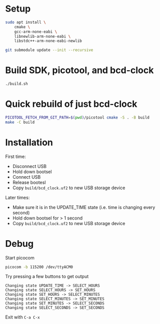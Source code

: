 # Setup

```sh
sudo apt install \
    cmake \
    gcc-arm-none-eabi \
    libnewlib-arm-none-eabi \
    libstdc++-arm-none-eabi-newlib

git submodule update --init --recursive
```

# Build SDK, picotool, and bcd-clock
```sh
./build.sh
```

# Quick rebuild of just bcd-clock
```sh
PICOTOOL_FETCH_FROM_GIT_PATH=$(pwd)/picotool cmake -S . -B build
make -C build
```

# Installation

First time:

* Disconnect USB
* Hold down bootsel
* Connect USB
* Release bootesl
* Copy `build/bcd_clock.uf2` to new USB storage device

Later times:

* Make sure it is in the UPDATE_TIME state (i.e. time is changing every second)
* Hold down bootsel for > 1 second
* Copy `build/bcd_clock.uf2` to new USB storage device

# Debug

Start picocom

```sh
picocom -b 115200 /dev/ttyACM0
```

Try pressing a few buttons to get output

```
Changing state UPDATE_TIME -> SELECT_HOURS
Changing state SELECT_HOURS -> SET_HOURS
Changing state SET_HOURS -> SELECT_MINUTES
Changing state SELECT_MINUTES -> SET_MINUTES
Changing state SET_MINUTES -> SELECT_SECONDS
Changing state SELECT_SECONDS -> SET_SECONDS
```

Exit with `C-a C-x`

